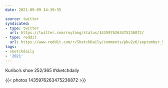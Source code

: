 ```yaml
---
date: 2021-09-09 14:39:55

source: twitter
syndicated:
- type: twitter
  url: https://twitter.com/roytang/status/1435976263475236872/
- type: reddit
  url: https://www.reddit.com/r/SketchDaily/comments/pku2z6/september_9th_fun_socks/hc6psmz/
tags:
- sketchdaily
- '2021'
---
```


Kuribo’s shoe 252/365 #sketchdaily 

{{< photos 1435976263475236872 >}}